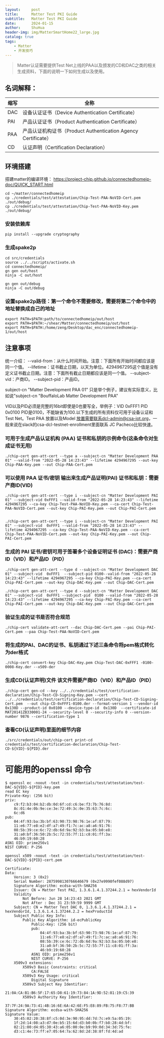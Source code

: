 ```yaml
---
layout:     post
title:      Matter Test PKI Guide
subtitle:   Matter Test PKI Guide
date:       2024-01-15
author:     ShuHua
header-img: img/MatterSmartHome22_large.jpg
catalog: true
tags:
    - Matter
    - 开发技巧
---
```


> Matter认证需要提供Test Net上线的PAA以及颁发的CD和DAC之类的相关生成资料，下面的说明一下如何生成以及使用。
 

## 名词解释：

| 缩写 | 全称                                       |
|------|--------------------------------------------|
| DAC  | 设备认证证书（Device Authentication Certificate）  |
| PAI  | 产品认证证书（Product Authentication Certificate）  |
| PAA  | 产品认证机构证书（Product Authentication Agency Certificate） |
| CD   | 认证声明（Certification Declaration）         |



## 环境搭建

搭建matter的编译环境： https://project-chip.github.io/connectedhomeip-doc/QUICK_START.html

	cd ~/matter/connectedhomeip
	cp ./credentials/test/attestation/Chip-Test-PAA-NoVID-Cert.pem ./out/debug/
	cp ./credentials/test/attestation/Chip-Test-PAA-NoVID-Key.pem ./out/debug/

### 安装依赖库
	
	pip install --upgrade cryptography


### 生成spake2p
	
	cd src/credentials
	source ../../scripts/activate.sh
	cd connectedhomeip/
	gn gen out/host
	ninja -C out/host

	gn gen out/debug
	ninja -C out/debug


### 设置spake2p路径：第一个命令不需要修改，需要将第二个命令中的地址替换成自己的地址

	export PATH=$PATH:path/to/connectedhomeip/out/host
	export PATH=$PATH:~/shear/Matter/connectedhomeip/out/host
	export PATH=$PATH:/home/zeng/Desktop/dac_enc/connectedhomeip-1/out/host


## 注意事项
统一介绍：
	--valid-from：从什么时间开始。注意：下面所有开始时间都应该是同一个值。
	--lifetime：证书截止日期，以天为单位。4294967295这个值是没有定义证书截止日期。注意：下面所有截止日期都应该是同一个值。
	--subject-vid：产商ID。
	--subject-pid：产品ID。

subject-cn  "Matter Development PAA 01" 只是举个例子，建议有实际意义，比如说"subject-cn  "BouffaloLab Matter Development PAA"

VID以及PID必须是完整的16bit即使是0也要写全，举例子：VID 0xFFF1  PID 0x0100   PID是0100，不能缺省为100.以下生成的所有资料仅可用于设备认证和Test Net。Test PAA 放置以及Model 放置需要联系dcl-admin@csa-iot.org，一般来说在slack的csa-dcl-testnet-enrollment里面联系 JC Pacheco比较快速。

  

### 可用于生成产品认证机构 (PAA) 证书和私钥的示例命令(这条命令对生成证书无用)

	./chip-cert gen-att-cert --type a --subject-cn "Matter Development PAA 01" --valid-from "2022-05-28 14:23:43" --lifetime 4294967295 --out-key Chip-PAA-Key.pem --out Chip-PAA-Cert.pem


### 可以使用 PAA 证书/密钥 输出来生成产品证明(PAI) 证书和私钥：需要产商ID(VID)

	./chip-cert gen-att-cert --type i --subject-cn "Matter Development PAI 01" --subject-vid 0xFFF1 --valid-from "2022-05-28 14:23:43" --lifetime 4294967295 --ca-key Chip-Test-PAA-NoVID-Key.pem --ca-cert Chip-Test-PAA-NoVID-Cert.pem --out-key Chip-PAI-Key.pem --out Chip-PAI-Cert.pem


	./chip-cert gen-att-cert --type i --subject-cn "Matter Development PAI 01" --subject-vid  0xFFF1 --valid-from "2022-05-28 14:23:43" --lifetime 4294967295 --ca-key Chip-Test-PAA-NoVID-Key.pem --ca-cert Chip-Test-PAA-NoVID-Cert.pem --out-key Chip-PAI-Key.pem --out Chip-PAI-Cert.pem


### 生成的 PAI 证书/密钥可用于签署多个设备证明证书 (DAC)：需要产商ID（VID）和产品ID（PID）

	./chip-cert gen-att-cert --type d --subject-cn "Matter Development DAC 01" --subject-vid  0xFFF1  --subject-pid 0100--valid-from "2022-05-28 14:23:43" --lifetime 4294967295 --ca-key Chip-PAI-Key.pem --ca-cert Chip-PAI-Cert.pem --out-key Chip-DAC-Key.pem --out Chip-DAC-Cert.pem

	./chip-cert gen-att-cert --type d --subject-cn "Matter Development DAC 01" --subject-vid  0xFFF1 --subject-pid  0100 --valid-from "2022-05-28 14:23:43" --lifetime 4294967295 --ca-key Chip-PAI-Key.pem --ca-cert Chip-PAI-Cert.pem --out-key Chip-DAC-Key.pem --out Chip-DAC-Cert.pem

### 验证生成的证书是否符合规范

	./chip-cert validate-att-cert --dac Chip-DAC-Cert.pem --pai Chip-PAI-Cert.pem --paa Chip-Test-PAA-NoVID-Cert.pem

### 将生成的PAI、DAC的证书、私钥通过下述三条命令将pem格式转化为der格式

	./chip-cert convert-key Chip-DAC-Key.pem Chip-Test-DAC-0xFFF1 -0100-0008-Key.der --x509-der

### 生成CD(认证声明)文件 该文件需要产商ID（VID）和产品ID（PID）

	./chip-cert gen-cd --key ../../credentials/test/certification-declaration/Chip-Test-CD-Signing-Key.pem --cert ../../credentials/test/certification-declaration/Chip-Test-CD-Signing-Cert.pem  --out chip-CD-0xFFF1-0100.der --format-version 1 --vendor-id 0x130D --product-id 0x0100 --device-type-id  0x130D  --certificate-id  MAT20141ZB330001-24 --security-level 0 --security-info 0 --version-number 9876 --certification-type 1

### 查看CD(认证声明)里面的细节内容

	./src/credentials/out/chip-cert print-cd credentials/test/certification-declaration/Chip-Test-CD-${VID}-${PID}.der

# 可能用的openssl 命令

	$ openssl ec -noout -text -in credentials/test/attestation/test-DAC-${VID}-${PID}-key.pem
	read EC key
	Private-Key: (256 bit)
	priv:
		c9:f2:b3:04:b2:db:0d:6f:cd:c6:be:f3:7b:76:8d:
		8c:01:4e:0b:9e:ce:3e:72:49:3c:0e:35:63:7c:6c:
		6c:d6
	pub:
		04:4f:93:ba:3b:bf:63:90:73:98:76:1e:af:87:79:
		11:e6:77:e8:e2:df:a7:49:f1:7c:ac:a8:a6:91:76:
		08:5b:39:ce:6c:72:db:6d:9a:92:b3:ba:05:b0:e8:
		31:a0:bf:36:50:2b:5c:72:55:7f:11:c8:01:ff:3a:
		46:b9:19:60:28
	ASN1 OID: prime256v1
	NIST CURVE: P-256

	openssl x509 -noout -text -in credentials/test/attestation/test-DAC-${VID}-${PID}-cert.pem

	Certificate:
    Data:
        Version: 3 (0x2)
        Serial Number: 2875998130766646679 (0x27e9990fef088d97)
        Signature Algorithm: ecdsa-with-SHA256
        Issuer: CN = Matter Test PAI, 1.3.6.1.4.1.37244.2.1 = hexVendorId
        Validity
            Not Before: Jun 28 14:23:43 2021 GMT
            Not After : Dec 31 23:59:59 9999 GMT
        Subject: CN = Matter Test DAC 0, 1.3.6.1.4.1.37244.2.1 = hexVendorId, 1.3.6.1.4.1.37244.2.2 = hexProductId
        Subject Public Key Info:
            Public Key Algorithm: id-ecPublicKey
                Public-Key: (256 bit)
                pub:
                    04:4f:93:ba:3b:bf:63:90:73:98:76:1e:af:87:79:
                    11:e6:77:e8:e2:df:a7:49:f1:7c:ac:a8:a6:91:76:
                    08:5b:39:ce:6c:72:db:6d:9a:92:b3:ba:05:b0:e8:
                    31:a0:bf:36:50:2b:5c:72:55:7f:11:c8:01:ff:3a:
                    46:b9:19:60:28
                ASN1 OID: prime256v1
                NIST CURVE: P-256
        X509v3 extensions:
            X509v3 Basic Constraints: critical
                CA:FALSE
            X509v3 Key Usage: critical
                Digital Signature
            X509v3 Subject Key Identifier:
                21:0A:CA:B1:B6:5F:17:65:D8:61:19:73:84:1A:9D:52:81:19:C5:39
            X509v3 Authority Key Identifier:
                37:7F:24:9A:73:41:4B:16:6E:6A:42:6E:F5:E8:89:FB:75:F8:77:BB
    Signature Algorithm: ecdsa-with-SHA256
    Signature Value:
        30:45:02:20:38:8f:c5:0d:3e:90:95:dd:7d:7c:e9:5a:05:19:
        1f:2d:14:08:a3:d7:0e:b5:15:6d:d3:b0:0b:f7:b8:28:4d:bf:
        02:21:00:d4:05:30:43:a6:05:00:0e:b9:99:0d:34:3d:75:fe:
        d3:c1:4e:73:ff:e7:05:64:7a:62:8d:2d:38:8f:fd:4d:ad
